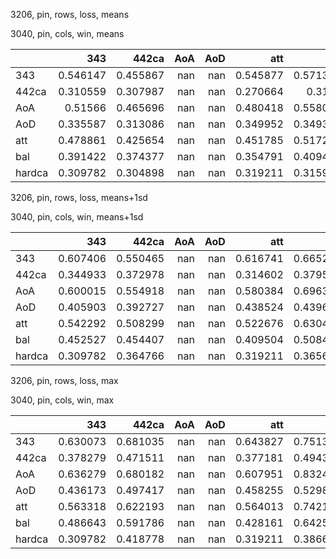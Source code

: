 3206, pin, rows, loss, means

3040, pin, cols, win, means

|        |      343 |    442ca |   AoA |   AoD |      att |      bal |   hardca |
|:-------|---------:|---------:|------:|------:|---------:|---------:|---------:|
| 343    | 0.546147 | 0.455867 |   nan |   nan | 0.545877 | 0.571357 | 0.384136 |
| 442ca  | 0.310559 | 0.307987 |   nan |   nan | 0.270664 | 0.3124   | 0.257438 |
| AoA    | 0.51566  | 0.465696 |   nan |   nan | 0.480418 | 0.558027 | 0.412455 |
| AoD    | 0.335587 | 0.313086 |   nan |   nan | 0.349952 | 0.349398 | 0.257511 |
| att    | 0.478861 | 0.425654 |   nan |   nan | 0.451785 | 0.517212 | 0.368018 |
| bal    | 0.391422 | 0.374377 |   nan |   nan | 0.354791 | 0.409472 | 0.314799 |
| hardca | 0.309782 | 0.304898 |   nan |   nan | 0.319211 | 0.315991 | 0.227612 |

3206, pin, rows, loss, means+1sd

3040, pin, cols, win, means+1sd

|        |      343 |    442ca |   AoA |   AoD |      att |      bal |   hardca |
|:-------|---------:|---------:|------:|------:|---------:|---------:|---------:|
| 343    | 0.607406 | 0.550465 |   nan |   nan | 0.616741 | 0.665207 | 0.470637 |
| 442ca  | 0.344933 | 0.372978 |   nan |   nan | 0.314602 | 0.379526 | 0.30961  |
| AoA    | 0.600015 | 0.554918 |   nan |   nan | 0.580384 | 0.696373 | 0.498419 |
| AoD    | 0.405903 | 0.392727 |   nan |   nan | 0.438524 | 0.439666 | 0.316852 |
| att    | 0.542292 | 0.508299 |   nan |   nan | 0.522676 | 0.630477 | 0.452719 |
| bal    | 0.452527 | 0.454407 |   nan |   nan | 0.409504 | 0.508491 | 0.394347 |
| hardca | 0.309782 | 0.364766 |   nan |   nan | 0.319211 | 0.365633 | 0.280864 |

3206, pin, rows, loss, max

3040, pin, cols, win, max

|        |      343 |    442ca |   AoA |   AoD |      att |      bal |   hardca |
|:-------|---------:|---------:|------:|------:|---------:|---------:|---------:|
| 343    | 0.630073 | 0.681035 |   nan |   nan | 0.643827 | 0.751327 | 0.572463 |
| 442ca  | 0.378279 | 0.471511 |   nan |   nan | 0.377181 | 0.494369 | 0.413472 |
| AoA    | 0.636279 | 0.680182 |   nan |   nan | 0.607951 | 0.832422 | 0.634469 |
| AoD    | 0.436173 | 0.497417 |   nan |   nan | 0.458255 | 0.529841 | 0.413287 |
| att    | 0.563318 | 0.622193 |   nan |   nan | 0.564013 | 0.742164 | 0.592341 |
| bal    | 0.486643 | 0.591786 |   nan |   nan | 0.428161 | 0.642504 | 0.559162 |
| hardca | 0.309782 | 0.418778 |   nan |   nan | 0.319211 | 0.386684 | 0.351998 |

